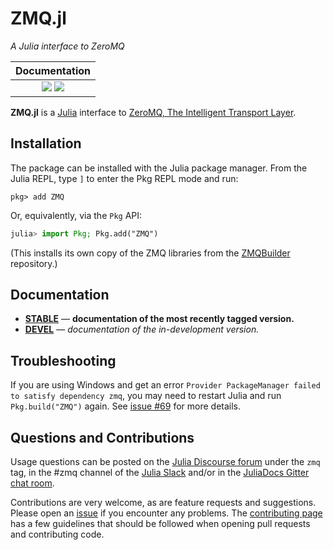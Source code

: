 # ZMQ.jl

*A Julia interface to ZeroMQ*

| **Documentation**                                                         |
|:-------------------------------------------------------------------------:|
| [![][docs-stable-img]][docs-stable-url] [![][docs-dev-img]][docs-dev-url] |

**ZMQ.jl** is a [Julia](http://julialang.org) interface to [ZeroMQ, The Intelligent Transport Layer](http://zeromq.org).

## Installation

The package can be installed with the Julia package manager.
From the Julia REPL, type `]` to enter the Pkg REPL mode and run:

```
pkg> add ZMQ
```

Or, equivalently, via the `Pkg` API:

```julia
julia> import Pkg; Pkg.add("ZMQ")
```

(This installs its own copy of the ZMQ libraries from the [ZMQBuilder](https://github.com/JuliaInterop/ZMQBuilder) repository.)

## Documentation

- [**STABLE**][docs-stable-url] &mdash; **documentation of the most recently tagged version.**
- [**DEVEL**][docs-dev-url] &mdash; *documentation of the in-development version.*

## Troubleshooting

If you are using Windows and get an error `Provider PackageManager failed to satisfy dependency zmq`, you may need to restart Julia and run `Pkg.build("ZMQ")` again. See [issue #69](https://github.com/JuliaLang/ZMQ.jl/issues/69) for more details.

## Questions and Contributions

Usage questions can be posted on the [Julia Discourse forum][discourse-tag-url] under the `zmq` tag, in the #zmq channel of the [Julia Slack](https://julialang.org/community/) and/or in the [JuliaDocs Gitter chat room][gitter-url].

Contributions are very welcome, as are feature requests and suggestions. Please open an [issue][issues-url] if you encounter any problems. The [contributing page][contrib-url] has a few guidelines that should be followed when opening pull requests and contributing code.

[contrib-url]: https://juliadocs.github.io/Documenter.jl/latest/man/contributing/
[discourse-tag-url]: https://discourse.julialang.org/tags/zmq
[gitter-url]: https://gitter.im/juliadocs/users

[docs-dev-img]: https://img.shields.io/badge/docs-dev-blue.svg
[docs-dev-url]: https://juliainterop.github.io/ZMQ.jl/latest

[docs-stable-img]: https://img.shields.io/badge/docs-stable-blue.svg
[docs-stable-url]: https://juliainterop.github.io/ZMQ.jl/stable

[travis-img]: https://api.travis-ci.org/JuliaInterop/ZMQ.jl.svg
[travis-url]: https://travis-ci.org/JuliaInterop/ZMQ.jl

[appveyor-img]: https://ci.appveyor.com/api/projects/status/u1d6dpovaptdqalh?svg=true
[appveyor-url]: https://ci.appveyor.com/project/StevenGJohnson/zmq-jl

[codecov-img]: https://codecov.io/gh/JuliaDocs/Documenter.jl/branch/master/graph/badge.svg
[codecov-url]: https://codecov.io/gh/JuliaDocs/Documenter.jl

[issues-url]: https://github.com/JuliaDocs/Documenter.jl/issues
